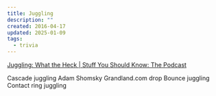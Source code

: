 ```yaml
---
title: Juggling
description: ""
created: 2016-04-17
updated: 2025-01-09
tags:
  - trivia
---
```


[Juggling: What the Heck | Stuff You Should Know: The Podcast](http://www.stuffyoushouldknow.com/podcasts/juggling-what-the-heck/)

Cascade juggling
Adam Shomsky
Grandland.com drop
Bounce juggling
Contact ring juggling
